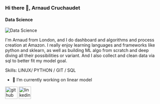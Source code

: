 ### Hi there 👋, Arnaud Cruchaudet
#### Data Science
![Data Science](https://arturssmirnovs.github.io/github-profile-readme-generator/images/banner.png)

I'm Arnaud from London, and I do dashboard and algorithms and process creation at Amazon. I really enjoy learning languages and frameworks like python and sklearn, as well as building ML algo from scratch and deep diving all their possibilities or variant. And I also collect and clean data via sql to better fit my model goal.

Skills: LINUX/ PYTHON / GIT / SQL 

- 🔭 I’m currently working on linear model  


[<img src='https://cdn.jsdelivr.net/npm/simple-icons@3.0.1/icons/github.svg' alt='github' height='40'>](https://github.com/cruchau)  [<img src='https://cdn.jsdelivr.net/npm/simple-icons@3.0.1/icons/linkedin.svg' alt='linkedin' height='40'>](https://www.linkedin.com/in/-cruchaudet/)  

